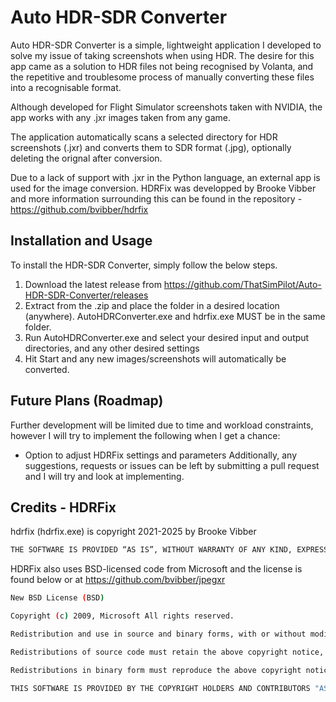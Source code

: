 # Auto HDR-SDR Converter

Auto HDR-SDR Converter is a simple, lightweight application I developed to solve my issue of taking screenshots when using HDR. The desire for this app came as a solution to HDR files not being recognised by Volanta, and the repetitive and troublesome process of manually converting these files into a recognisable format.

Although developed for Flight Simulator screenshots taken with NVIDIA, the app works with any .jxr images taken from any game.

The application automatically scans a selected directory for HDR screenshots (.jxr) and converts them to SDR format (.jpg), optionally deleting the orignal after conversion.

Due to a lack of support with .jxr in the Python language, an external app is used for the image conversion. HDRFix was developped by Brooke Vibber and more information surrounding this can be found in the repository - https://github.com/bvibber/hdrfix

## Installation and Usage

To install the HDR-SDR Converter, simply follow the below steps.
1. Download the latest release from https://github.com/ThatSimPilot/Auto-HDR-SDR-Converter/releases
2. Extract from the .zip and place the folder in a desired location (anywhere). AutoHDRConverter.exe and hdrfix.exe MUST be in the same folder.
3. Run AutoHDRConverter.exe and select your desired input and output directories, and any other desired settings
4. Hit Start and any new images/screenshots will automatically be converted.

## Future Plans (Roadmap)

Further development will be limited due to time and workload constraints, however I will try to implement the following when I get a chance:
* Option to adjust HDRFix settings and parameters
Additionally, any suggestions, requests or issues can be left by submitting a pull request and I will try and look at implementing.

## Credits - HDRFix

hdrfix (hdrfix.exe) is copyright 2021-2025 by Brooke Vibber
```sh
THE SOFTWARE IS PROVIDED “AS IS”, WITHOUT WARRANTY OF ANY KIND, EXPRESS OR IMPLIED, INCLUDING BUT NOT LIMITED TO THE WARRANTIES OF MERCHANTABILITY, FITNESS FOR A PARTICULAR PURPOSE AND NONINFRINGEMENT. IN NO EVENT SHALL THE AUTHORS OR COPYRIGHT HOLDERS BE LIABLE FOR ANY CLAIM, DAMAGES OR OTHER LIABILITY, WHETHER IN AN ACTION OF CONTRACT, TORT OR OTHERWISE, ARISING FROM, OUT OF OR IN CONNECTION WITH THE SOFTWARE OR THE USE OR OTHER DEALINGS IN THE SOFTWARE.
```

HDRFix also uses BSD-licensed code from Microsoft and the license is found below or at https://github.com/bvibber/jpegxr
```sh
New BSD License (BSD)

Copyright (c) 2009, Microsoft All rights reserved.

Redistribution and use in source and binary forms, with or without modification, are permitted provided that the following conditions are met:

Redistributions of source code must retain the above copyright notice, this list of conditions and the following disclaimer.

Redistributions in binary form must reproduce the above copyright notice, this list of conditions and the following disclaimer in the documentation and/or other materials provided with the distribution.

THIS SOFTWARE IS PROVIDED BY THE COPYRIGHT HOLDERS AND CONTRIBUTORS "AS IS" AND ANY EXPRESS OR IMPLIED WARRANTIES, INCLUDING, BUT NOT LIMITED TO, THE IMPLIED WARRANTIES OF MERCHANTABILITY AND FITNESS FOR A PARTICULAR PURPOSE ARE DISCLAIMED. IN NO EVENT SHALL THE COPYRIGHT HOLDER OR CONTRIBUTORS BE LIABLE FOR ANY DIRECT, INDIRECT, INCIDENTAL, SPECIAL, EXEMPLARY, OR CONSEQUENTIAL DAMAGES (INCLUDING, BUT NOT LIMITED TO, PROCUREMENT OF SUBSTITUTE GOODS OR SERVICES; LOSS OF USE, DATA, OR PROFITS; OR BUSINESS INTERRUPTION) HOWEVER CAUSED AND ON ANY THEORY OF LIABILITY, WHETHER IN CONTRACT, STRICT LIABILITY, OR TORT (INCLUDING NEGLIGENCE OR OTHERWISE) ARISING IN ANY WAY OUT OF THE USE OF THIS SOFTWARE, EVEN IF ADVISED OF THE POSSIBILITY OF SUCH DAMAGE.
```
